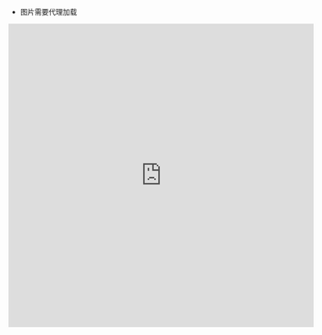 * 图片需要代理加载
<iframe width="120%" height="600" allowfullscreen style="border-style:none;" src="https://cdn.pannellum.org/2.5/pannellum.htm#panorama=https%3A//i.imgur.com/g362fAX.jpeg&title=myHome&author=qds&autoLoad=true"></iframe>